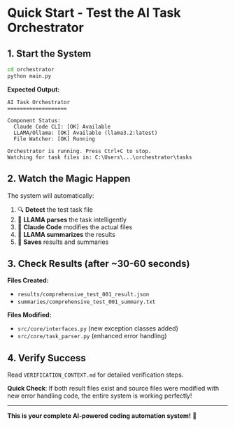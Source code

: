 # Quick Start - Test the AI Task Orchestrator

## 1. Start the System
```bash
cd orchestrator
python main.py
```

**Expected Output:**
```
AI Task Orchestrator
===================

Component Status:
  Claude Code CLI: [OK] Available
  LLAMA/Ollama: [OK] Available (llama3.2:latest)  
  File Watcher: [OK] Running

Orchestrator is running. Press Ctrl+C to stop.
Watching for task files in: C:\Users\...\orchestrator\tasks
```

## 2. Watch the Magic Happen

The system will automatically:
1. 🔍 **Detect** the test task file
2. 🦙 **LLAMA parses** the task intelligently  
3. 🤖 **Claude Code** modifies the actual files
4. 🦙 **LLAMA summarizes** the results
5. 📁 **Saves** results and summaries

## 3. Check Results (after ~30-60 seconds)

**Files Created:**
- `results/comprehensive_test_001_result.json`
- `summaries/comprehensive_test_001_summary.txt`

**Files Modified:**
- `src/core/interfaces.py` (new exception classes added)
- `src/core/task_parser.py` (enhanced error handling)

## 4. Verify Success

Read `VERIFICATION_CONTEXT.md` for detailed verification steps.

**Quick Check**: If both result files exist and source files were modified with new error handling code, the entire system is working perfectly!

---

**This is your complete AI-powered coding automation system!** 🚀